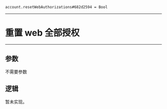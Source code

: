 ```
account.resetWebAuthorizations#682d2594 = Bool
```

---
# 重置 web 全部授权
---

## 参数
不需要参数

## 逻辑
暂未实现。